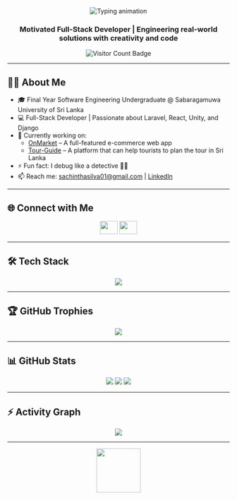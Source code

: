 

<div align="center">
  <img src="https://readme-typing-svg.herokuapp.com?font=Architects+Daughter&color=%71bfde&size=30&center=true&vCenter=true&height=60&width=600&lines=Hi+there!+I'm+Sachintha+Silva;Welcome+to+my+GitHub+profile+👨‍💻✨" alt="Typing animation" />
</div>

<h3 align="center">Motivated Full-Stack Developer | Engineering real-world solutions with creativity and code</h3>

<p align="center">
  <img src="https://komarev.com/ghpvc/?username=Roshan-Silva&label=Profile%20Visitors&color=ff6347&style=flat" alt="Visitor Count Badge" />
</p>

---

## 🧑‍💻 About Me

- 🎓 Final Year Software Engineering Undergraduate @ Sabaragamuwa University of Sri Lanka  
- 💻 Full-Stack Developer | Passionate about Laravel, React, Unity, and Django  
- 🔭 Currently working on:  
  - [OnMarket](https://github.com/Roshan-Silva/On-Market) – A full-featured e-commerce web app  
  - [Tour-Guide](https://github.com/Roshan-Silva/Tour-Guide) – A platform that can help tourists to plan the tour in Sri Lanka 
- ⚡ Fun fact: I debug like a detective 🕵️‍♂️  
- 📫 Reach me: [sachinthasilva01@gmail.com](mailto:sachinthasilva01@gmail.com) | [LinkedIn](https://www.linkedin.com/in/sachintha-silva-93224032b/)

---

## 🌐 Connect with Me

<p align="center">
  <a href="https://linkedin.com/in/sachintha-silva-93224032b/"><img src="https://raw.githubusercontent.com/rahuldkjain/github-profile-readme-generator/master/src/images/icons/Social/linked-in-alt.svg" height="30" width="40" /></a>
  <a href="mailto:sachinthasilva01@gmail.com"><img src="https://cdn.jsdelivr.net/npm/simple-icons@v5/icons/gmail.svg" height="30" width="40" /></a>
</p>

---

## 🛠️ Tech Stack

<p align="center">
  <img src="https://skillicons.dev/icons?i=php,laravel,js,react,nodejs,django,python,c,cs,mysql,mongodb,html,css,tailwind,bootstrap,unity,git,vscode" />
</p>

---

## 🏆 GitHub Trophies

<p align="center">
  <img src="https://github-profile-trophy.vercel.app/?username=Roshan-Silva&theme=gruvbox&no-frame=false&no-bg=false&margin-w=4" />
</p>

---

## 📊 GitHub Stats

<p align="center">
  <img src="https://github-readme-stats.vercel.app/api?username=Roshan-Silva&show_icons=true&theme=dark&hide_border=true" />
  <img src="https://github-readme-stats.vercel.app/api/top-langs/?username=Roshan-Silva&layout=compact&theme=dark&hide_border=true" />
  <img src="https://github-readme-streak-stats.herokuapp.com?user=Roshan-Silva&theme=dark&hide_border=true" />
</p>

---

## ⚡ Activity Graph



<div align="center">
  <img src="https://github-readme-activity-graph.vercel.app/graph?username=Roshan-Silva&bg_color=000000&color=ff6347&line=63f7f7&point=ffffff&area=true&hide_border=true" />
</div>

---

<p align="center">
  <img src="https://media.giphy.com/media/hvRJCLFzcasrR4ia7z/giphy.gif" width="100" />
</p>
